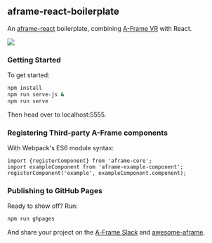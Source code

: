 ## aframe-react-boilerplate

An [aframe-react](https://github.com/ngokevin/aframe-react) boilerplate,
combining [A-Frame VR](https://aframe.io) with React.

![](https://cloud.githubusercontent.com/assets/674727/11852092/08f52994-a3eb-11e5-86e1-e7b55bbad02b.png)

### Getting Started

To get started:

```bash
npm install
npm run serve-js &
npm run serve
```

Then head over to localhost:5555.

### Registering Third-party A-Frame components

With Webpack's ES6 module syntax:

```
import {registerComponent} from 'aframe-core';
import exampleComponent from 'aframe-example-component';
registerComponent('example', exampleComponent.component);
```

### Publishing to GitHub Pages

Ready to show off? Run:

```bash
npm run ghpages
```

And share your project on the [A-Frame Slack](http://aframevr.slack.com/) and
[awesome-aframe](https://github.com/aframevr/awesome-aframe).
